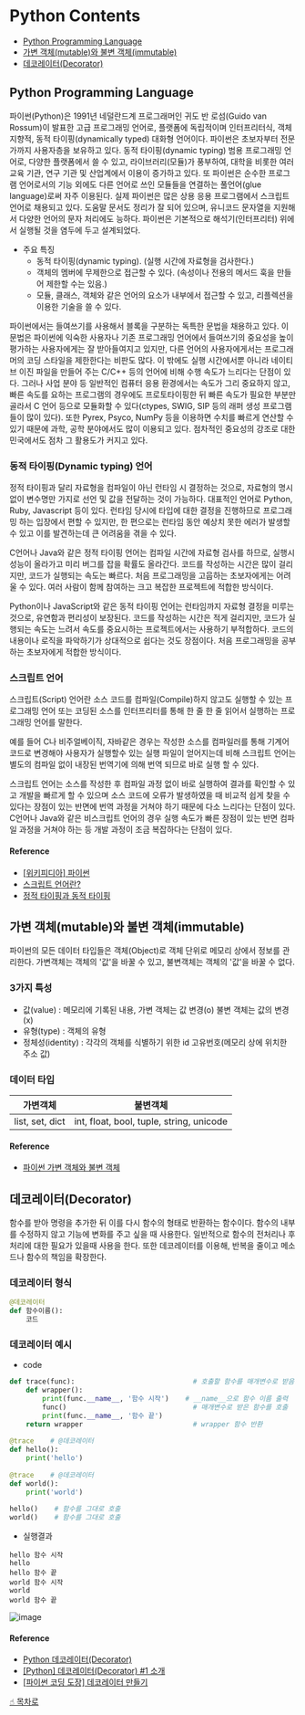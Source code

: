 # Python Contents

- [Python Programming Language](#Python-Programming-Language)
- [가변 객체(mutable)와 불변 객체(immutable)](#가변-객체(mutable)와-불변-객체(immutable))
- [데코레이터(Decorator)](#데코레이터(Decorator))

## Python Programming Language

파이썬(Python)은 1991년 네덜란드계 프로그래머인 귀도 반 로섬(Guido van Rossum)이 발표한 고급 프로그래밍 언어로, 플랫폼에 독립적이며 인터프리터식, 객체지향적, 동적 타이핑(dynamically typed) 대화형 언어이다.
파이썬은 초보자부터 전문가까지 사용자층을 보유하고 있다. 동적 타이핑(dynamic typing) 범용 프로그래밍 언어로, 다양한 플랫폼에서 쓸 수 있고, 라이브러리(모듈)가 풍부하여, 대학을 비롯한 여러 교육 기관, 연구 기관 및 산업계에서 이용이 증가하고 있다. 또 파이썬은 순수한 프로그램 언어로서의 기능 외에도 다른 언어로 쓰인 모듈들을 연결하는 풀언어(glue language)로써 자주 이용된다. 실제 파이썬은 많은 상용 응용 프로그램에서 스크립트 언어로 채용되고 있다. 도움말 문서도 정리가 잘 되어 있으며, 유니코드 문자열을 지원해서 다양한 언어의 문자 처리에도 능하다. 파이썬은 기본적으로 해석기(인터프리터) 위에서 실행될 것을 염두에 두고 설계되었다.

- 주요 특징
  - 동적 타이핑(dynamic typing). (실행 시간에 자료형을 검사한다.)
  - 객체의 멤버에 무제한으로 접근할 수 있다. (속성이나 전용의 메서드 훅을 만들어 제한할 수는 있음.)
  - 모듈, 클래스, 객체와 같은 언어의 요소가 내부에서 접근할 수 있고, 리플렉션을 이용한 기술을 쓸 수 있다.

파이썬에서는 들여쓰기를 사용해서 블록을 구분하는 독특한 문법을 채용하고 있다. 이 문법은 파이썬에 익숙한 사용자나 기존 프로그래밍 언어에서 들여쓰기의 중요성을 높이 평가하는 사용자에게는 잘 받아들여지고 있지만, 다른 언어의 사용자에게서는 프로그래머의 코딩 스타일을 제한한다는 비판도 많다. 이 밖에도 실행 시간에서뿐 아니라 네이티브 이진 파일을 만들어 주는 C/C++ 등의 언어에 비해 수행 속도가 느리다는 단점이 있다. 그러나 사업 분야 등 일반적인 컴퓨터 응용 환경에서는 속도가 그리 중요하지 않고, 빠른 속도를 요하는 프로그램의 경우에도 프로토타이핑한 뒤 빠른 속도가 필요한 부분만 골라서 C 언어 등으로 모듈화할 수 있다(ctypes, SWIG, SIP 등의 래퍼 생성 프로그램들이 많이 있다). 또한 Pyrex, Psyco, NumPy 등을 이용하면 수치를 빠르게 연산할 수 있기 때문에 과학, 공학 분야에서도 많이 이용되고 있다. 점차적인 중요성의 강조로 대한민국에서도 점차 그 활용도가 커지고 있다.

### 동적 타이핑(Dynamic typing) 언어

정적 타이핑과 달리 자료형을 컴파일이 아닌 런타임 시 결정하는 것으로, 자료형의 명시 없이 변수명만 가지로 선언 및 값을 전달하는 것이 가능하다. 대표적인 언어로 Python, Ruby, Javascript 등이 있다. 런타임 당시에 타입에 대한 결정을 진행하므로 프로그래밍 하는 입장에서 편할 수 있지만, 한 편으로는 런타임 동안 예상치 못한 에러가 발생할 수 있고 이를 발견하는데 큰 어려움을 겪을 수 있다.

C언어나 Java와 같은 정적 타이핑 언어는 컴파일 시간에 자료형 검사를 하므로, 실행시 성능이 올라가고 미리 버그를 잡을 확률도 올라간다. 코드를 작성하는 시간은 많이 걸리지만, 코드가 실행되는 속도는 빠르다. 처음 프로그래밍을 고웁하는 초보자에게는 어려울 수 있다. 여러 사람이 함께 참여하는 크고 복잡한 프로젝트에 적합한 방식이다.

Python이나 JavaScript와 같은 동적 타이핑 언어는 런타임까지 자료형 결정을 미루는 것으로, 유연함과 편리성이 보장된다. 코드를 작성하는 시간은 적게 걸리지만, 코드가 실행되는 속도는 느려서 속도를 중요시하는 프로젝트에서는 사용하기 부적합하다. 코드의 내용이나 로직을 파악하기가 상대적으로 쉽다는 것도 장점이다. 처음 프로그래밍을 공부하는 초보자에게 적합한 방식이다.

### 스크립트 언어

스크립트(Script) 언어란 소스 코드를 컴파일(Compile)하지 않고도 실행할 수 있는 프로그래밍 언어 또는 코딩된 소스를 인터프리터를 통해 한 줄 한 줄 읽어서 실행하는 프로그래밍 언어를 말한다.

예를 들어 C나 비주얼베이직, 자바같은 경우는 작성한 소스를 컴파일러를 통해 기계어 코드로 변경해야 사용자가 실행할수 있는 실행 파일이 얻어지는데 비해 스크립트 언어는 별도의 컴파일 없이 내장된 번역기에 의해 번역 되므로 바로 실행 할 수 있다.

스크립트 언어는 소스를 작성한 후 컴파일 과정 없이 바로 실행하여 결과를 확인할 수 있고 개발을 빠르게 할 수 있으며 소스 코드에 오류가 발생하였을 때 비교적 쉽게 찾을 수 있다는 장점이 있는 반면에 번역 과정을 거쳐야 하기 때문에 다소 느리다는 단점이 있다. C언어나 Java와 같은 비스크립트 언어의 경우 실행 속도가 빠른 장점이 있는 반면 컴파일 과정을 거쳐야 하는 등 개발 과정이 조금 복잡하다는 단점이 있다.

#### Reference

- [[위키피디아] 파이썬](https://ko.wikipedia.org/wiki/%ED%8C%8C%EC%9D%B4%EC%8D%AC#cite_ref-5)
- [스크립트 언어란?](https://jokergt.tistory.com/81)
- [정적 타이핑과 동적 타이핑](https://velog.io/@jade_springreen/%EC%A0%95%EC%A0%81-%ED%83%80%EC%9D%B4%ED%95%91%EA%B3%BC-%EB%8F%99%EC%A0%81-%ED%83%80%EC%9D%B4%ED%95%91-1rapuwzx)

## 가변 객체(mutable)와 불변 객체(immutable)

파이썬의 모든 데이터 타입들은 객체(Object)로 객체 단위로 메모리 상에서 정보를 관리한다.
가변객체는 객체의 '값'을 바꿀 수 있고, 불변객체는 객체의 '값'을 바꿀 수 없다.

### 3가지 특성

- 값(value) : 메모리에 기록된 내용, 가변 객체는 값 변경(o) 불변 객체는 값의 변경(x)
- 유형(type) : 객체의 유형
- 정체성(identity) : 각각의 객체를 식별하기 위한 id 고유번호(메모리 상에 위치한 주소 값)

### 데이터 타입

|    가변객체     |                 불변객체                 |
| :-------------: | :--------------------------------------: |
| list, set, dict | int, float, bool, tuple, string, unicode |

#### Reference

- [파이썬 가변 객체와 불변 객체](https://chanho-yoon.github.io/python/python-mutable-immutable-object/)

## 데코레이터(Decorator)

함수를 받아 명령을 추가한 뒤 이를 다시 함수의 형태로 반환하는 함수이다. 함수의 내부를 수정하지 않고 기능에 변화를 주고 싶을 때 사용한다. 일반적으로 함수의 전처리나 후처리에 대한 필요가 있을때 사용을 한다. 또한 데코레이터를 이용해, 반복을 줄이고 메소드나 함수의 책임을 확장한다.

### 데코레이터 형식

```python
@데코레이터
def 함수이름():
    코드
```

### 데코레이터 예시

- code 

```python
def trace(func):                             # 호출할 함수를 매개변수로 받음
    def wrapper():
        print(func.__name__, '함수 시작')    # __name__으로 함수 이름 출력
        func()                               # 매개변수로 받은 함수를 호출
        print(func.__name__, '함수 끝')
    return wrapper                           # wrapper 함수 반환
 
@trace    # @데코레이터
def hello():
    print('hello')
 
@trace    # @데코레이터
def world():
    print('world')
 
hello()    # 함수를 그대로 호출
world()    # 함수를 그대로 호출
```

- 실행결과

```
hello 함수 시작
hello
hello 함수 끝
world 함수 시작
world
world 함수 끝
```

![image](https://user-images.githubusercontent.com/89597066/148893951-628bcc1d-7292-4cfd-9312-083ed973f8ed.png)

#### Reference

- [Python 데코레이터(Decorator)](https://hckcksrl.medium.com/python-%EB%8D%B0%EC%BD%94%EB%A0%88%EC%9D%B4%ED%84%B0-decorator-980fe8ca5276)
- [[Python] 데코레이터(Decorator) #1 소개](https://kukuta.tistory.com/325)
- [[파이썬 코딩 도장] 데코레이터 만들기](https://dojang.io/mod/page/view.php?id=2427)

[☝︎ 목차로](#Python-Contents)